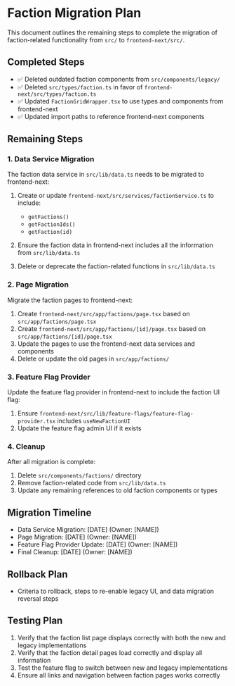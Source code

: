 # Faction Migration Plan

This document outlines the remaining steps to complete the migration of faction-related functionality from `src/` to `frontend-next/src/`.

## Completed Steps

- ✅ Deleted outdated faction components from `src/components/legacy/`
- ✅ Deleted `src/types/faction.ts` in favor of `frontend-next/src/types/faction.ts`
- ✅ Updated `FactionGridWrapper.tsx` to use types and components from frontend-next
- ✅ Updated import paths to reference frontend-next components

## Remaining Steps

### 1. Data Service Migration

The faction data service in `src/lib/data.ts` needs to be migrated to frontend-next:

1. Create or update `frontend-next/src/services/factionService.ts` to include:
   - `getFactions()`
   - `getFactionIds()`
   - `getFaction(id)`

2. Ensure the faction data in frontend-next includes all the information from `src/lib/data.ts`

3. Delete or deprecate the faction-related functions in `src/lib/data.ts`

### 2. Page Migration

Migrate the faction pages to frontend-next:

1. Create `frontend-next/src/app/factions/page.tsx` based on `src/app/factions/page.tsx`
2. Create `frontend-next/src/app/factions/[id]/page.tsx` based on `src/app/factions/[id]/page.tsx`
3. Update the pages to use the frontend-next data services and components
4. Delete or update the old pages in `src/app/factions/`

### 3. Feature Flag Provider

Update the feature flag provider in frontend-next to include the faction UI flag:

1. Ensure `frontend-next/src/lib/feature-flags/feature-flag-provider.tsx` includes `useNewFactionUI`
2. Update the feature flag admin UI if it exists

### 4. Cleanup

After all migration is complete:

1. Delete `src/components/factions/` directory
2. Remove faction-related code from `src/lib/data.ts`
3. Update any remaining references to old faction components or types

## Migration Timeline

- Data Service Migration: [DATE] (Owner: [NAME])
- Page Migration: [DATE] (Owner: [NAME])
- Feature Flag Provider Update: [DATE] (Owner: [NAME])
- Final Cleanup: [DATE] (Owner: [NAME])

## Rollback Plan

- Criteria to rollback, steps to re-enable legacy UI, and data migration reversal steps

## Testing Plan

1. Verify that the faction list page displays correctly with both the new and legacy implementations
2. Verify that the faction detail pages load correctly and display all information
3. Test the feature flag to switch between new and legacy implementations
4. Ensure all links and navigation between faction pages works correctly
